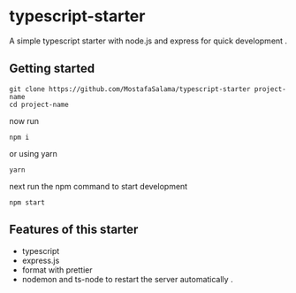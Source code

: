 # typescript-starter
A simple typescript starter with node.js and express for quick development .

## Getting started 
```$xslt
git clone https://github.com/MostafaSalama/typescript-starter project-name
cd project-name
```
now run 
```
npm i 
```
or using yarn 
```
yarn 
```
next run the npm command to start development
```
npm start
```

## Features of this starter 
* typescript
* express.js 
* format with prettier
* nodemon and ts-node to restart the server automatically .
